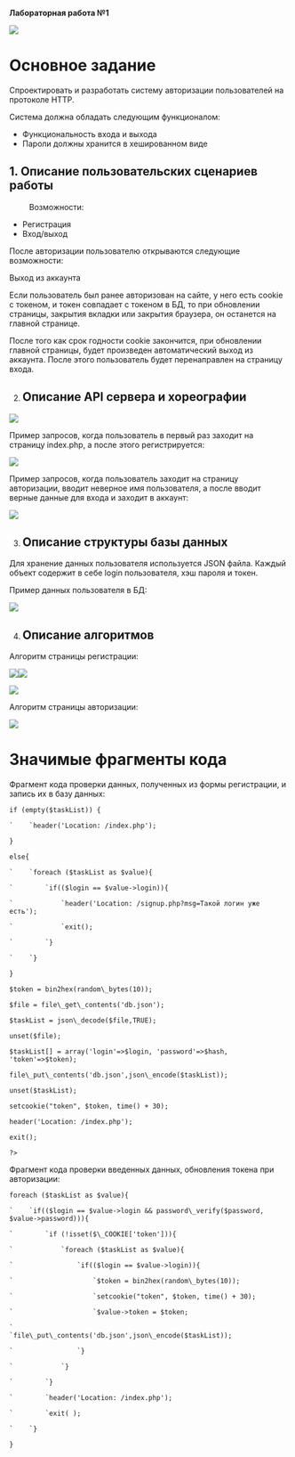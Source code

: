 ﻿**Лабораторная работа №1**

![](im/Aspose.Words.26e3e94c-23ed-4d42-b8ae-97f1da3da993.001.png)
# **Основное задание**
Спроектировать и разработать систему авторизации пользователей на протоколе HTTP.

Система должна обладать следующим функционалом:

- Функциональность входа и выхода
- Пароли должны хранится в хешированном виде


## **1. Описание пользовательских сценариев работы**

`     `Возможности:

- Регистрация 
- Вход/выход

После авторизации пользователю открываются следующие возможности:

 Выход из аккаунта

Если пользователь был ранее авторизован на сайте, у него есть cookie с токеном, и токен совпадает с токеном в БД, то при обновлении страницы, закрытия вкладки или закрытия  браузера, он останется на главной странице.

После того как срок годности cookie закончится, при обновлении главной страницы, будет произведен автоматический выход из аккаунта. После этого пользователь будет перенаправлен на страницу входа.



















2. ## **Описание API сервера и хореографии**

![](im/Aspose.Words.26e3e94c-23ed-4d42-b8ae-97f1da3da993.002.png)

Пример запросов, когда пользователь в первый раз заходит на страницу index.php, а после этого регистрируется:

![](im/Aspose.Words.26e3e94c-23ed-4d42-b8ae-97f1da3da993.003.jpeg)

Пример запросов, когда пользователь заходит на страницу авторизации, вводит                              неверное имя пользователя, а после вводит верные данные для входа и заходит в аккаунт:

![](im/Aspose.Words.26e3e94c-23ed-4d42-b8ae-97f1da3da993.004.jpeg)

3. ## **Описание структуры базы данных**
Для хранение данных пользователя используется JSON файла. Каждый объект содержит в себе login пользователя, хэш пароля и токен.

Пример данных пользователя в БД:

![](im/Aspose.Words.26e3e94c-23ed-4d42-b8ae-97f1da3da993.005.png)


4. ## **Описание алгоритмов**

Алгоритм страницы регистрации:

![](im/Aspose.Words.26e3e94c-23ed-4d42-b8ae-97f1da3da993.006.png)![](im/Aspose.Words.26e3e94c-23ed-4d42-b8ae-97f1da3da993.002.png)

![](im/Aspose.Words.26e3e94c-23ed-4d42-b8ae-97f1da3da993.002.png)

Алгоритм страницы авторизации:

![](im/Aspose.Words.26e3e94c-23ed-4d42-b8ae-97f1da3da993.007.png)




# **Значимые фрагменты кода**
Фрагмент кода проверки данных, полученных из формы регистрации, и запись их в базу данных:

```
if (empty($taskList)) {

`    `header('Location: /index.php');

}

else{

`    `foreach ($taskList as $value){

`        `if(($login == $value->login)){

`            `header('Location: /signup.php?msg=Такой логин уже есть');

`            `exit();

`        `}

`    `}   

}

$token = bin2hex(random\_bytes(10));

$file = file\_get\_contents('db.json');

$taskList = json\_decode($file,TRUE);            

unset($file);                               

$taskList[] = array('login'=>$login, 'password'=>$hash, 'token'=>$token);       

file\_put\_contents('db.json',json\_encode($taskList));  

unset($taskList);  

setcookie("token", $token, time() + 30);

header('Location: /index.php');

exit();

?>
```





Фрагмент кода проверки введенных данных, обновления токена при авторизации:

```
foreach ($taskList as $value){

`    `if(($login == $value->login && password\_verify($password, $value->password))){

`        `if (!isset($\_COOKIE['token'])){   

`            `foreach ($taskList as $value){

`                `if(($login == $value->login)){

`                    `$token = bin2hex(random\_bytes(10));

`                    `setcookie("token", $token, time() + 30);

`                    `$value->token = $token;

`                    `file\_put\_contents('db.json',json\_encode($taskList));

`                `}

`            `}       

`        `}

`        `header('Location: /index.php');

`        `exit( );

`    `}

}  
```




